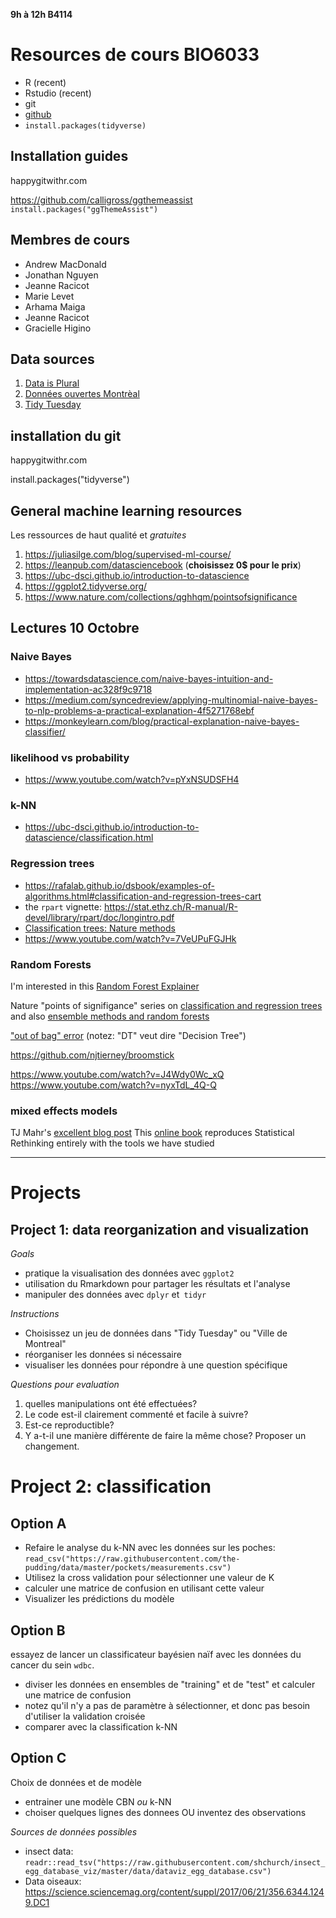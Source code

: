 **9h à 12h B4114**

# Resources de cours BIO6033

* R (recent)
* Rstudio (recent)
* git
* [github](github.com)
* `install.packages(tidyverse)`


## Installation guides
happygitwithr.com

https://github.com/calligross/ggthemeassist
`install.packages("ggThemeAssist")`

## Membres de cours

* Andrew MacDonald
* Jonathan Nguyen
* Jeanne Racicot
* Marie Levet
* Arhama Maiga
* Jeanne Racicot 
* Gracielle Higino

## Data sources

1. [Data is Plural](https://docs.google.com/spreadsheets/d/1wZhPLMCHKJvwOkP4juclhjFgqIY8fQFMemwKL2c64vk/edit)
2. [Données ouvertes Montrèal](http://donnees.ville.montreal.qc.ca/)
3. [Tidy Tuesday](https://github.com/rfordatascience/tidytuesday)

## installation du git

happygitwithr.com

install.packages("tidyverse")

## General machine learning resources

Les ressources de haut qualité et *gratuites*

1. https://juliasilge.com/blog/supervised-ml-course/
2. https://leanpub.com/datasciencebook (**choisissez 0$ pour le prix**)
2. https://ubc-dsci.github.io/introduction-to-datascience
3. https://ggplot2.tidyverse.org/
4. https://www.nature.com/collections/qghhqm/pointsofsignificance


## Lectures 10 Octobre

### Naive Bayes
* https://towardsdatascience.com/naive-bayes-intuition-and-implementation-ac328f9c9718
* https://medium.com/syncedreview/applying-multinomial-naive-bayes-to-nlp-problems-a-practical-explanation-4f5271768ebf
* https://monkeylearn.com/blog/practical-explanation-naive-bayes-classifier/

### likelihood vs probability
* https://www.youtube.com/watch?v=pYxNSUDSFH4

### k-NN
* https://ubc-dsci.github.io/introduction-to-datascience/classification.html

### Regression trees
* https://rafalab.github.io/dsbook/examples-of-algorithms.html#classification-and-regression-trees-cart
* the `rpart` vignette: https://stat.ethz.ch/R-manual/R-devel/library/rpart/doc/longintro.pdf
* [Classification trees: Nature methods](https://www.nature.com/articles/nmeth.4370)
* https://www.youtube.com/watch?v=7VeUPuFGJHk

### Random Forests

I'm interested in this [Random Forest Explainer](https://cran.rstudio.com/web/packages/randomForestExplainer/vignettes/randomForestExplainer.html)

Nature "points of signifigance" series on [classification and regression trees](https://www.nature.com/articles/nmeth.4370) and also [ensemble methods and random forests](https://www.nature.com/articles/nmeth.4438)

["out of bag" error](https://towardsdatascience.com/what-is-out-of-bag-oob-score-in-random-forest-a7fa23d710) (notez: "DT" veut dire "Decision Tree")

https://github.com/njtierney/broomstick

https://www.youtube.com/watch?v=J4Wdy0Wc_xQ
https://www.youtube.com/watch?v=nyxTdL_4Q-Q


### mixed effects models

TJ Mahr's [excellent blog post](https://www.tjmahr.com/another-mixed-effects-model-visualization/)
This [online book](https://bookdown.org/ajkurz/Statistical_Rethinking_recoded/multilevel-models.html) reproduces Statistical Rethinking entirely with the tools we have studied

--------

# Projects

## Project 1: data reorganization and visualization

*Goals*

* pratique la visualisation des données avec `ggplot2`
* utilisation du Rmarkdown pour partager les résultats et l'analyse
* manipuler des données avec `dplyr` et` tidyr`

*Instructions*

* Choisissez un jeu de données dans "Tidy Tuesday" ou "Ville de Montreal"
* réorganiser les données si nécessaire
* visualiser les données pour répondre à une question spécifique

*Questions pour evaluation*

1. quelles manipulations ont été effectuées?
1. Le code est-il clairement commenté et facile à suivre?
1. Est-ce reproductible?
1. Y a-t-il une manière différente de faire la même chose? Proposer un changement.

# Project 2: classification

## Option A

* Refaire le analyse du k-NN avec les données sur les poches:
`read_csv("https://raw.githubusercontent.com/the-pudding/data/master/pockets/measurements.csv")`
* Utilisez la cross validation pour sélectionner une valeur de K
* calculer une matrice de confusion en utilisant cette valeur
* Visualizer les prédictions du modèle

## Option B 
essayez de lancer un classificateur bayésien naïf avec les données du cancer du sein `wdbc`.
* diviser les données en ensembles de "training" et de "test" et calculer une matrice de confusion
* notez qu'il n'y a pas de paramètre à sélectionner, et donc pas besoin d'utiliser la validation croisée
* comparer avec la classification k-NN

## Option C
Choix de données et de modèle
* entrainer une modèle CBN *ou* k-NN
* choiser quelques lignes des donnees OU inventez des observations

*Sources de données possibles*
* insect data:
`readr::read_tsv("https://raw.githubusercontent.com/shchurch/insect_egg_database_viz/master/data/dataviz_egg_database.csv")`
* Data oiseaux: https://science.sciencemag.org/content/suppl/2017/06/21/356.6344.1249.DC1

